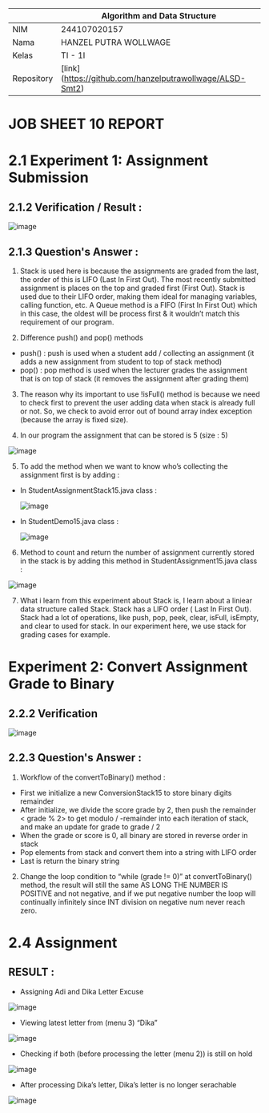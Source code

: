 |  | Algorithm and Data Structure |
|--|--|
| NIM |  244107020157|
| Nama |  HANZEL PUTRA WOLLWAGE |
| Kelas | TI - 1I |
| Repository | [link] (https://github.com/hanzelputrawollwage/ALSD-Smt2)|

# JOB SHEET 10 REPORT

# 2.1 Experiment 1: Assignment Submission

## 2.1.2 Verification / Result : 

![image](https://github.com/user-attachments/assets/76844878-1fca-4ae9-9d14-04c6a33392d7)

## 2.1.3 Question's Answer : 
1. Stack is used here is because the assignments are graded from the last, the order of this is LIFO (Last In First Out). The most recently submitted assignment is places on the top and graded first (First Out). Stack is used due to their LIFO order, making them ideal for managing variables, calling function, etc. A Queue method is a FIFO (First In First Out) which in this case, the oldest will be process first & it wouldn’t match this requirement of our program.

2. Difference push() and pop() methods
- push() : push is used when a student add / collecting an assignment (it adds a new assignment from student to top of stack method) 
- pop() : pop method is used when the lecturer grades the assignment that is on top of stack (it removes the assignment after grading them)

3. The reason why its important to use !isFull() method is because we need to check first to prevent the user adding data when stack is already full or not. So, we check to avoid error out of bound array index exception (because the array is fixed size).

4. In our program the assignment that can be stored is 5 (size : 5)

![image](https://github.com/user-attachments/assets/fc48fa21-6497-48f4-94de-79b0f42716cd)

5. To add the method when we want to know who’s collecting the assignment first is by adding : 
- In StudentAssignmentStack15.java class :

  ![image](https://github.com/user-attachments/assets/a5159a39-ebf7-428e-a335-533d6a92f00a)

- In StudentDemo15.java class :

  ![image](https://github.com/user-attachments/assets/7636b9bc-960e-4724-94cd-35690a54f3e8)

6. Method to count and return the number of assignment currently stored in the stack is by adding this method in StudentAssignment15.java class :

![image](https://github.com/user-attachments/assets/b6563406-aa27-42d9-9697-e725b77e008c)

7. What i learn from this experiment about Stack is, I learn about a liniear data structure called Stack. Stack has a LIFO order ( Last In First Out). Stack had a lot of operations, like push, pop, peek, clear, isFull, isEmpty, and clear to used for stack. In our experiment here, we use stack for grading cases for example.

# Experiment 2: Convert Assignment Grade to Binary

## 2.2.2 Verification

![image](https://github.com/user-attachments/assets/839408d7-9619-4d49-a0eb-5780c1e7728e)

## 2.2.3 Question's Answer : 
1. Workflow of the convertToBinary() method : 
- First we initialize a new ConversionStack15 to store binary digits remainder
- After initialize, we divide the score grade by 2, then push the remainder < grade % 2> to get modulo / -remainder into each iteration of stack, and make an update for grade to grade / 2
- When the grade or score is 0, all binary are stored in reverse order in stack
- Pop elements from stack and convert them into a string with LIFO order
- Last is return the binary string

2.  Change the loop condition to “while (grade != 0)” at convertToBinary() method, the result will still the same AS LONG THE NUMBER IS POSITIVE and not negative, and if we put negative number the loop will continually infinitely since INT division on negative num never reach zero.

# 2.4 Assignment

## RESULT : 
- Assigning Adi and Dika Letter Excuse

![image](https://github.com/user-attachments/assets/2f8d6e3e-43a7-406f-87c9-e2b87f9898d7)

- Viewing latest letter from (menu 3) “Dika”

![image](https://github.com/user-attachments/assets/47533f85-15a0-49b9-a872-e1224b161806)

- Checking if both (before processing the letter (menu 2)) is still on hold

![image](https://github.com/user-attachments/assets/d66a0acf-552f-4809-bdd6-209677d3b994)

- After processing Dika’s letter, Dika’s letter is no longer serachable

![image](https://github.com/user-attachments/assets/aab920fb-0047-4b39-9d1b-6912f0922dd9)




    
